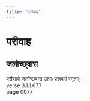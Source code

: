 ```yaml
---
title: "परीवाह"
---
```


# परीवाह
## जलोच्छ्वास
परीवाहो जलोच्छवास उत्सः प्रस्रवणं स्मृतम् ।<br />verse 3.1.1.677<br />page 0077

